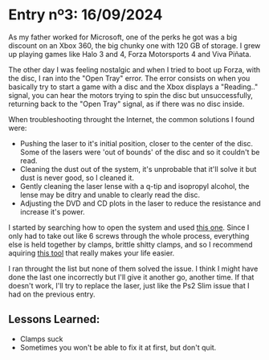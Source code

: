 # Entry nº3: 16/09/2024

As my father worked for Microsoft, one of the perks he got was a big discount on an Xbox 360, the big chunky one
 with 120 GB of storage. I grew up playing games like Halo 3 and 4, Forza Motorsports 4 and Viva Piñata.

The other day I was feeling nostalgic and when I tried to boot up Forza, with the disc, I ran into the "Open Tray"
 error. The error consists on when you basically try to start a game with a disc and the Xbox displays a "Reading.."
 signal, you can hear the motors trying to spin the disc but unsuccessfully, returning back to the "Open Tray" signal, as if there was no disc inside.

When troubleshooting throught the Internet, the common solutions I found were:
 - Pushing the laser to it's initial position, closer to the center of the disc. Some of the lasers were 'out of bounds' of the disc and so it couldn't be read.
 - Cleaning the dust out of the system, it's unprobable that it'll solve it but dust is never good, so I cleaned it.
 - Gently cleaning the laser lense with a q-tip and isopropyl alcohol, the lense may be ditry and unable to clearly read the disc.
 - Adjusting the DVD and CD plots in the laser to reduce the resistance and increase it's power.

 I started by searching how to open the system and used [this one](https://www.youtube.com/watch?v=5XCT1SqFlFg). Since I only had to take out like 6 screws through the whole process, everything else is held together by clamps, brittle shitty clamps, and so I recommend aquiring [this tool](https://www.ifixit.com/products/xbox-360-opening-tool) that really makes your life easier.

I ran throught the list but none of them solved the issue. I think I might have done the last one incorrectly but
 I'll give it another go, another time. If that doesn't work, I'll try to replace the laser, just like the Ps2 Slim issue that I had on the previous entry.

## Lessons Learned:
 - Clamps suck
 - Sometimes you won't be able to fix it at first, but don't quit.